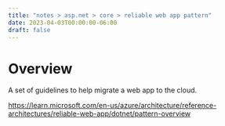 ```yaml
---
title: "notes > asp.net > core > reliable web app pattern"
date: 2023-04-03T00:00:00-06:00
draft: false
---
```


# Overview
A set of guidelines to help migrate a web app to the cloud.

https://learn.microsoft.com/en-us/azure/architecture/reference-architectures/reliable-web-app/dotnet/pattern-overview
